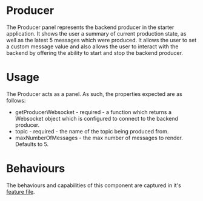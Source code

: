 # Producer

The Producer panel represents the backend producer in the starter application.
It shows the user a summary of current production state, as well as the latest
5 messages which were produced. It allows the user to set a custom message value
and also allows the user to interact with the backend by offering the ability
to start and stop the backend producer.

# Usage

The Producer acts as a panel. As such, the properties expected are as follows:

- getProducerWebsocket - required - a function which returns a Websocket object
which is configured to connect to the backend producer.
- topic - required - the name of the topic being produced from.
- maxNumberOfMessages - the max number of messages to render. Defaults to 5.

# Behaviours

The behaviours and capabilities of this component are captured in it's
[feature file](./Producer.feature).
